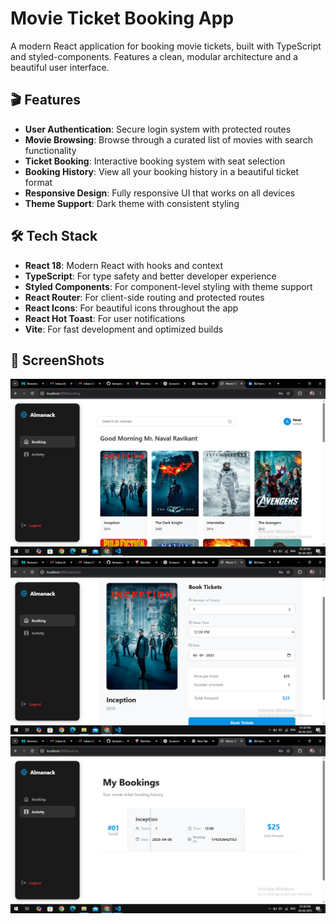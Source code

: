 # Movie Ticket Booking App

A modern React application for booking movie tickets, built with TypeScript and styled-components. Features a clean, modular architecture and a beautiful user interface.

## 🎬 Features

- **User Authentication**: Secure login system with protected routes
- **Movie Browsing**: Browse through a curated list of movies with search functionality
- **Ticket Booking**: Interactive booking system with seat selection
- **Booking History**: View all your booking history in a beautiful ticket format
- **Responsive Design**: Fully responsive UI that works on all devices
- **Theme Support**: Dark theme with consistent styling

## 🛠️ Tech Stack

- **React 18**: Modern React with hooks and context
- **TypeScript**: For type safety and better developer experience
- **Styled Components**: For component-level styling with theme support
- **React Router**: For client-side routing and protected routes
- **React Icons**: For beautiful icons throughout the app
- **React Hot Toast**: For user notifications
- **Vite**: For fast development and optimized builds

## 📁 ScreenShots

![Homepage](Screenshot%20(222).png)
![BookingPage](Screenshot%20(223).png)
![ActivityPage](Screenshot%20(224).png)

